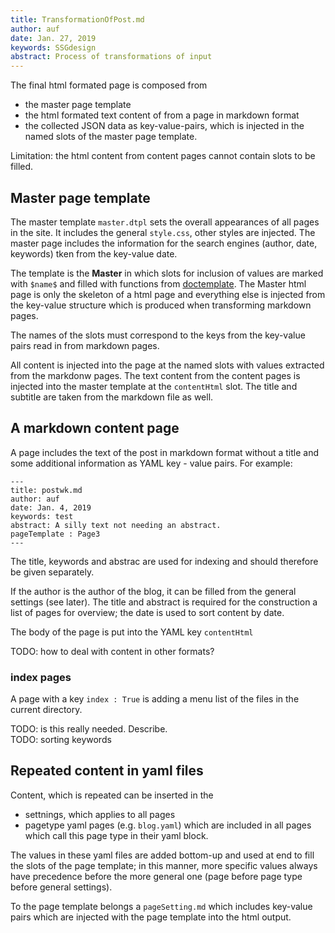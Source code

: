 ```yaml
---
title: TransformationOfPost.md
author: auf 
date: Jan. 27, 2019
keywords: SSGdesign
abstract: Process of transformations of input
---
```


The final html formated page is composed from 
- the master page template
- the html formated text content of from a page in markdown format
- the collected JSON data as key-value-pairs, which is injected in
the named slots of the master page template. 

Limitation: the html content from content pages cannot contain slots to be
filled. 

## Master page template
The master template `master.dtpl` sets the overall appearances of 
all pages in the site. It includes the 
general `style.css`, other styles are injected.
The master page includes the information for the search engines 
(author, date, keywords) tken from the key-value date.

The template is the **Master** in which slots for inclusion of values are 
marked with  `$name$` and filled with functions from 
[doctemplate](http://hackage.haskell.org/package/doctemplates).
The Master html page is only the skeleton of a html page and everything
else is injected from the key-value structure which is produced 
when transforming markdown pages. 

The names of the slots must correspond to the keys from the key-value 
pairs read in from markdown pages.


All content is injected into the page at the named slots with 
values extracted from the markdonw pages. The text content from the 
content pages is injected into the master template at the `contentHtml` slot. 
The title and subtitle are taken from the markdown file as well.


## A markdown content page

A page includes the text of the post in markdown format without a title
and some additional information as YAML key - value pairs. For example: 

```
---
title: postwk.md
author: auf 
date: Jan. 4, 2019
keywords: test
abstract: A silly text not needing an abstract.
pageTemplate : Page3
---
```

The title, keywords and abstrac are used for indexing and should therefore be given separately. 

If the author is the author of the blog, it can be filled from the general settings (see later).
The title and abstract is required for the construction a list of pages for overview; 
the date is used to sort content by date. 

The body of the page is put into the YAML key `contentHtml`

TODO: how to deal with content in other formats? 

### index pages
A page with a key `index : True` is adding a menu list of the files in the current directory.  

TODO: is this really needed. Describe.  
TODO: sorting keywords 




## Repeated content in yaml files

Content, which is repeated can be inserted in the
- settnings, which applies to all pages 
- pagetype yaml pages (e.g. `blog.yaml`) which are included in
all pages which call this page type in their yaml block.

The values in these yaml files are added bottom-up and used at end to 
fill the slots of the page template; in this manner, more specific 
values always have precedence before the more general one 
(page before page type before general settings).

To the page template belongs a `pageSetting.md` which includes key-value pairs which are 
injected with the page template into the html output. 

 
 
